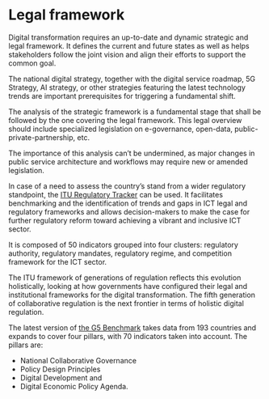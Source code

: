 # Legal framework

Digital transformation requires an up-to-date and dynamic strategic and legal framework. It defines the current and future states as well as helps stakeholders follow the joint vision and align their efforts to support the common goal.&#x20;

The national digital strategy, together with the digital service roadmap, 5G Strategy, AI strategy, or other strategies featuring the latest technology trends are important prerequisites for triggering a fundamental shift.&#x20;

The analysis of the strategic framework is a fundamental stage that shall be followed by the one covering the legal framework. This legal overview should include specialized legislation on e-governance, open-data, public-private-partnership, etc.&#x20;

The importance of this analysis can’t be undermined, as major changes in public service architecture and workflows may require new or amended legislation.&#x20;

In case of a need to assess the country’s stand from a wider regulatory standpoint, the [ITU Regulatory Tracker](https://app.gen5.digital/tracker/metrics?\_gl=1\*7u4bar\*\_ga\*Nzc3MjQyMjY0LjE2NjExNTg4NTc.\*\_ga\_27GW57NRWK\*MTY2MTE5NzYxNy4xLjEuMTY2MTE5ODMyNi4wLjAuMA..&\_ga=2.43585701.1217164096.1661158857-777242264.1661158857) can be used. It facilitates benchmarking and the identification of trends and gaps in ICT legal and regulatory frameworks and allows decision-makers to make the case for further regulatory reform toward achieving a vibrant and inclusive ICT sector. &#x20;

It is composed of 50 indicators grouped into four clusters: regulatory authority, regulatory mandates, regulatory regime, and competition framework for the ICT sector.&#x20;

The ITU framework of generations of regulation reflects this evolution holistically, looking at how governments have configured their legal and institutional frameworks for the digital transformation. The fifth generation of collaborative regulation is the next frontier in terms of holistic digital regulation.&#x20;

The latest version of [the G5 Benchmark](https://app.gen5.digital/benchmark/about) takes data from 193 countries and expands to cover four pillars, with 70 indicators taken into account. The pillars are: &#x20;

* National Collaborative Governance&#x20;
* Policy Design Principles&#x20;
* Digital Development and&#x20;
* Digital Economic Policy Agenda.&#x20;
